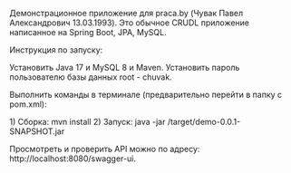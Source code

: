 Демонстрационное приложение для praca.by (Чувак Павел Александрович 13.03.1993).
Это обычное CRUDL приложение написанное на Spring Boot, JPA, MySQL.

Инструкция по запуску:

<p>Установить Java 17 и MySQL 8 и Maven. Установить пароль пользователю базы данных root - chuvak.</p>
<p>Выполнить команды в терминале (предварительно перейти в папку с pom.xml):</p> 
1) Сборка: mvn install
2) Запуск: java -jar /target/demo-0.0.1-SNAPSHOT.jar

Просмотреть и проверить API можно по адресу: http://localhost:8080/swagger-ui.

